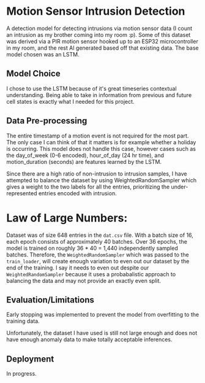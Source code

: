 # Motion Sensor Intrusion Detection

A detection model for detecting intrusions via motion sensor data (I count an intrusion as my brother coming into my room :p). Some of this dataset was derived via a PIR motion sensor hooked up to an ESP32 microcontroller in my room, and the rest AI generated based off that existing data. The base model chosen was an LSTM.

## Model Choice

I chose to use the LSTM because of it's great timeseries contextual understanding. Being able to take in information from previous and future cell states is exactly what I needed for this project.

## Data Pre-processing

The entire timestamp of a motion event is not required for the most part. The only case I can think of that it matters is for example whether a holiday is occurring. This model does not handle this case, however cases such as the day_of_week (0-6 encoded), hour_of_day (24 hr time), and motion_duration (seconds) are features learned by the LSTM.

Since there are a high ratio of non-intrusion to intrusion samples, I have attempted to balance the dataset by using WeightedRandomSampler which gives a weight to the two labels for all the entries, prioritizing the under-represented entries encoded with intrusion.

# Law of Large Numbers:

Dataset was of size 648 entries in the `dat.csv` file. With a batch size of 16, each epoch consists of approximately 40 batches. Over 36 epochs, the model is trained on roughly 36 * 40 = 1,440 independently sampled batches. Therefore, the `WeightedRandomSampler` which was passed to the `train_loader`, will create enough variation to even out our dataset by the end of the training. I say it needs to even out despite our `WeightedRandomSampler` because it uses a probabalistic approach to balancing the data and may not provide an exactly even split.

## Evaluation/Limitations

Early stopping was implemented to prevent the model from overfitting to the training data.

Unfortunately, the dataset I have used is still not large enough and does not have enough anomaly data to make totally acceptable inferences.



## Deployment

In progress.